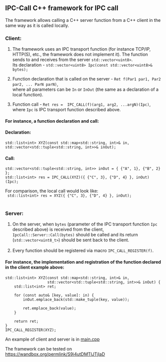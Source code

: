 ## IPC-Call C++ framework for IPC call

The framework allows calling a C++ server function from a C++ client in the same way as it is called locally.

### Client: 

1. The framework uses an IPC transport function (for instance TCP/IP, HTTP(S), etc., the framework does not implement it).
   The function sends to and receives from the server ```std::vector<uint8>```.<br/>
   Its declaration - `std::vector<uint8> Ipc(const std::vector<uint8>& bytes);`

2. Function declaration that is called on the server - `Ret f(Par1 par1, Par2 par2, ... ParN parN)`, <br/>where all parameters can be `In` or `InOut`
   (the same as a declaration of a local function).
   
4. Function call - `Ret res =  IPC_CALL(f)(arg1, arg2, ...argN)(Ipc)`, <br/>where `Ipc` is IPC transport function described above.<br/>

#### For instance, a function declaration and call:
#### Declaration:
`std::list<int> XYZ(const std::map<std::string, int>& in, std::vector<std::tuple<std::string, int>>& inOut);`
<br/>
#### Call: 

```
std::vector<std::tuple<std::string, int>> inOut = { {"A", 1}, {"B", 2} };
std::list<int> res = IPC_CALL(XYZ)({ {"C", 3}, {"D", 4} }, inOut)(Ipc);
```
For comparison, the local call would look like:<br/>
` std::list<int> res = XYZ({ {"C", 3}, {"D", 4} }, inOut);`
<br/><br/>

### Server: 
1. On the server, when `bytes` (parameter of the IPC transport function `Ipc` described above) is received from the client, `IpcCall::Server::Call(bytes)` should be called and its return (`std::vector<uint8_t>`) should be sent back to the client.<br/><br/> 
2. Every function should be registered via macro `IPC_CALL_REGISTER(f)`.<br/>

#### For instance, the implementation and registration of the function declared in the client example above:
```
std::list<int> XYZ(const std::map<std::string, int>& in,
                   std::vector<std::tuple<std::string, int>>& inOut) {
    std::list<int> ret;

    for (const auto& [key, value]: in) {
        inOut.emplace_back(std::make_tuple(key, value));

        ret.emplace_back(value);
    }

    return ret;
}
IPC_CALL_REGISTER(XYZ);
```

An example of client and server is in [main.cpp](https://github.com/amarmer/IPC-Call/blob/main/Main.cpp)

The framework can be tested on https://wandbox.org/permlink/S9i4utDMTIJTjIaD 

